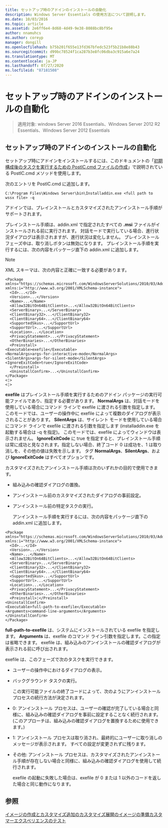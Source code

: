 ```yaml
---
title: セットアップ時のアドインのインストールの自動化
description: Windows Server Essentials の使用方法について説明します。
ms.date: 10/03/2016
ms.topic: article
ms.assetid: 2e6ff6e4-8d68-4d49-9e38-8088bc8bf95e
author: nnamuhcs
ms.author: coreyp
manager: dongill
ms.openlocfilehash: b75b201f655e13fd367bfedc523f5b21b8e88b43
ms.sourcegitcommit: d99bc78524f1ca287b3e8fc06dba3c915a6e7a24
ms.translationtype: MT
ms.contentlocale: ja-JP
ms.lasthandoff: 07/27/2020
ms.locfileid: "87181508"
---
```

# <a name="automate-installation-of-add-ins-during-setup"></a>セットアップ時のアドインのインストールの自動化

>適用対象: windows Server 2016 Essentials、Windows Server 2012 R2 Essentials、Windows Server 2012 Essentials

##  <a name="automate-installing-add-ins-during-setup"></a><a name="BKMK_AddIns"></a>セットアップ時のアドインのインストールの自動化
 セットアップ時にアドインをインストールするには、このドキュメントの「[初期構成後のタスクを実行するための PostIC.cmd ファイルの作成](Create-the-PostIC.cmd-File-for-Running-Post-Initial-Configuration-Tasks.md)」で説明されている PostIC.cmd メソッドを使用します。

 次のエントリを PostIC.cmd に追加します。

```
C:\Program Files\Windows Server\bin\Installaddin.exe <full path to wssx file> -q
```

 アドインでは、プレインストールとカスタマイズされたアンインストール手順がサポートされます。

 プレインストール手順は、addin.xml で指定されたすべての **.msi** ファイルがインストールされる前に実行されます。 対話モードで実行している場合、進行状況ダイアログは表示されますが、進行状況は変化しません。 プレインストール フェーズ中は、取り消しボタンは無効になります。 プレインストール手順を実行するには、次の内容をパッケージ直下の addin.xml に追加します。

> [!NOTE]
>  XML スキーマは、次の内容と正確に一致する必要があります。

```
<Package xmlns="https://schemas.microsoft.com/WindowsServerSolutions/2010/03/Addins" xmlns:i="http://www.w3.org/2001/XMLSchema-instance">
  <Id>...</Id>
  <Version>...</Version>
  <Name>...</Name>
  <Allow32BitOn64BitClients>...</Allow32BitOn64BitClients>
  <ServerBinary>...</ServerBinary>
  <ClientBinary32>...</ClientBinary32>
  <ClientBinary64>...</ClientBinary64>
  <SupportedSkus>...</SupportUrl>
  <SupportUrl>...</SupportUrl>
  <Location>...</Location>
  <PrivacyStatement>...</PrivacyStatement>
  <OtherBinaries>...</OtherBinaries>
  <Preinstall>
<Executable>exefile</Executable>
<NormalArgs>args-for-interactive-mode</NormalArgs>
<SilentArgs>args-for-silent-mode</SilentArgs>
<IgnoreExitCode>true</IgnoreExitCode>
  </Preinstall>
  <UninstallConfirm>...</UninstallConfirm>
</Package>
<¦>
<¦>
```

 **exefile** はプレインストール手順を実行するためのアドイン パッケージの実行可能ファイルであり、指定する必要があります。 **NormalArgs** は、対話モードを使用している場合にコマンド ラインで exefile に渡される引数を指定します。 このモードでは、ユーザーの操作中に exefile によって複数のダイアログが表示されることがあります。 **SilentArgs** は、サイレント モードを使用している場合にコマンド ラインで exefile に渡される引数を指定します (installaddin.exe を起動する場合は -q を指定)。 このモードでは、exefile によってウィンドウは表示されません。 **IgnoreExitCode** に true を指定すると、プレインストール手順は常に成功と見なされます。指定しない場合、終了コード 0 は成功を、1 は取り消しを、その他の値は失敗を示します。 タグ **NormalArgs**、**SilentArgs**、および **IgnoreExitCode** はすべてオプションです。

 カスタマイズされたアンインストール手順は次のいずれかの目的で使用できます。

- 組み込みの確認ダイアログの置換。

- アンインストール前のカスタマイズされたダイアログの事前設定。

- アンインストール前の特定タスクの実行。

  アンインストール手順を実行するには、次の内容をパッケージ直下の addin.xml に追加します。

```
<Package xmlns="https://schemas.microsoft.com/WindowsServerSolutions/2010/03/Addins" xmlns:i="http://www.w3.org/2001/XMLSchema-instance">
  <Id>...</Id>
  <Version>...</Version>
  <Name>...</Name>
  <Allow32BitOn64BitClients>...</Allow32BitOn64BitClients>
  <ServerBinary>...</ServerBinary>
  <ClientBinary32>...</ClientBinary32>
  <ClientBinary64>...</ClientBinary64>
  <SupportedSkus>...</SupportUrl>
  <SupportUrl>...</SupportUrl>
  <Location>...</Location>
  <PrivacyStatement>...</PrivacyStatement>
  <OtherBinaries>...</OtherBinaries>
  <Preinstall>¦</Preinstall>
<UninstallConfirm>
<Executable>full-path-to-exefile</Executable>
<Arguments>command-line-arguments</Arguments>
</UninstallConfirm>
</Package>
```

 **full-path-to-exefile** は、システムにインストールされている exefile を指定します。 **Arguments** は、exefile のコマンド ライン引数を指定します。この指定は省略できます。 exefile は、組み込みのアンインストールの確認ダイアログが表示される前に呼び出されます。

 exefile は、このフェーズで次のタスクを実行できます。

- ユーザーの操作中におけるダイアログの表示。

- バックグラウンド タスクの実行。

  この実行可能ファイルの終了コードによって、次のようにアンインストール プロセスの続行方法が決定されます。

- 0: アンインストール プロセスは、ユーザーの確認が完了している場合と同様に、組み込みの確認ダイアログを事前に設定することなく続行されます。 (このアプローチは、組み込みの確認ダイアログを置換するために使用できます。)

- 1: アンインストール プロセスは取り消され、最終的にユーザーに取り消しのメッセージが表示されます。 すべての設定が変更されずに残ります。

- その他: アンインストール プロセスは、カスタマイズされたアンインストール手順が存在しない場合と同様に、組み込みの確認ダイアログを使用して続行されます。

  exefile の起動に失敗した場合は、exefile が 0 または 1 以外のコードを返した場合と同じ動作になります。

## <a name="see-also"></a>参照
 [イメージの作成とカスタマイズ追加の](Creating-and-Customizing-the-Image.md)[カスタマイズ](Additional-Customizations.md)[展開のイメージの準備](Preparing-the-Image-for-Deployment.md)[カスタマーエクスペリエンスのテスト](Testing-the-Customer-Experience.md)